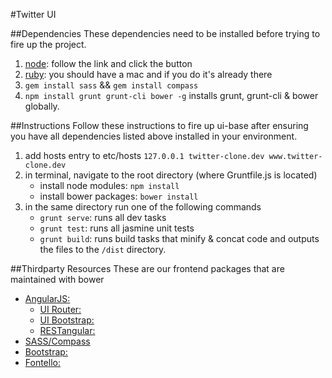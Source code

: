 #Twitter UI

##Dependencies
These dependencies need to be installed before trying to fire up the project.

1. [node](http://nodejs.org/): follow the link and click the button
2. [ruby](https://www.ruby-lang.org/en/installation/): you should have a mac and if you do it's already there
3. `gem install sass` && `gem install compass`
4. `npm install grunt grunt-cli bower -g` installs grunt, grunt-cli & bower globally.

##Instructions
Follow these instructions to fire up ui-base after ensuring you have all dependencies listed above installed in your environment.

1. add hosts entry to etc/hosts `127.0.0.1 twitter-clone.dev www.twitter-clone.dev`
2. in terminal, navigate to the root directory (where Gruntfile.js is located)
	* install node modules: `npm install`
    * install bower packages: `bower install`
3. in the same directory run one of the following commands
	* `grunt serve`: runs all dev tasks
    * `grunt test`: runs all jasmine unit tests
    * `grunt build`: runs build tasks that minify & concat code and outputs the files to the `/dist` directory.
    
##Thirdparty Resources
These are our frontend packages that are maintained with bower

* [AngularJS:](http://angularjs.org)
	* [UI Router:](https://github.com/angular-ui/ui-router)
	* [UI Bootstrap:](http://angular-ui.github.io/bootstrap)
	* [RESTangular:](https://github.com/mgonto/restangular)
* [SASS/Compass](http://sass-lang.com/)
* [Bootstrap:](http://getbootstrap.com/css/)
* [Fontello:](http://fontello.com/)

